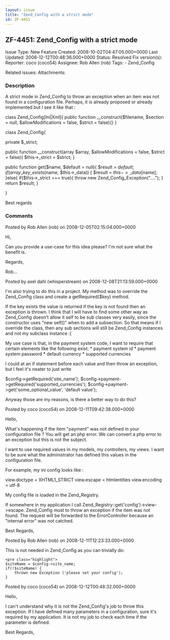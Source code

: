 ```yaml
---
layout: issue
title: "Zend_Config with a strict mode"
id: ZF-4451
---
```


ZF-4451: Zend\_Config with a strict mode
----------------------------------------

 Issue Type: New Feature Created: 2008-10-02T04:47:05.000+0000 Last Updated: 2008-12-12T00:48:36.000+0000 Status: Resolved Fix version(s): 
 Reporter:  coco (coco54)  Assignee:  Rob Allen (rob)  Tags: - Zend\_Config
 
 Related issues: 
 Attachments: 
### Description

A strict mode in Zend\_Config to throw an exception when an item was not found in a configuration file. Perhaps, it is already proposed or already implemented but I see it like that :

class Zend\_Config[Ini|Xml]{ public function \_\_construct($filename, $section = null, $allowModifications = false, $strict = false){} }

class Zend\_Config{

private $\_strict;

public function \_\_construct(array $array, $allowModifications = false, $strict = false){ $this->\_strict = $strict; }

public function get($name, $default = null){ $result = $default; if (array\_key\_exists($name, $this->\_data)) { $result = $this->\_data[$name]; }else{ if($this->\_strict === true){ throw new Zend\_Config\_Exception("...."); } return $result; }

}

Best regards

 

 

### Comments

Posted by Rob Allen (rob) on 2008-12-05T02:15:04.000+0000

Hi,

Can you provide a use-case for this idea please? I'm not sure what the benefit is.

Regards,

Rob...

 

 

Posted by axel dahl (whisperstream) on 2008-12-08T21:13:59.000+0000

I'm also trying to do this in a project. My method was to override the Zend\_Config class and create a getRequired($key) method.

If the key exists the value is returned if the key is not found then an exception is thrown. I think that I will have to find some other way as Zend\_Config doesn't allow it self to be sub classes very easily, since the constructor uses "new self()" when to add a subsection. So that means if I override the class, then any sub sections will still be Zend\_Config instances and not my subclass instance :(

My use case is that, in the payment system code, I want to require that certain elements like the following exist: \* payment system id \* payment system password \* default currency \* supported currencies

I could at an if statement before each value and then throw an exception, but I feel it's neater to just write

$config->getRequired('site\_name'); $config->payment->getRequired('supported\_currencies'); $config->payment->get('some\_optional\_value', 'default value');

Anyway those are my reasons, is there a better way to do this?

 

 

Posted by coco (coco54) on 2008-12-11T09:42:38.000+0000

Hello,

What's happening if the item "payment" was not defined in your configuration file ? You will get an php error. We can convert a php error to an exception but this is not the subject.

I want to use required values in my models, my controllers, my views. I want to be sure what the administrator has defined this values in the configuration file.

For example, my ini config looks like :

view.doctype = XHTML1\_STRICT view.escape = htmlentities view.encoding = utf-8

My config file is loaded in the Zend\_Registry.

If somewhere in my application I call Zend\_Registry::get('config')->view->escape. Zend\_Config must to throw an exception if the item was not found. The request will be forwarded to the ErrorController because an "internal error" was not catched.

Best Regards,

 

 

Posted by Rob Allen (rob) on 2008-12-11T12:23:33.000+0000

This is not needed in Zend\_Config as you can trivially do:

 
    <pre class="highlight">
    $siteName = $config->site_name;
    if(!$siteName) {
        thrown new Exception ('please set your config');
    }


 

 

Posted by coco (coco54) on 2008-12-12T00:48:32.000+0000

Hello,

I can't understand why it is not the Zend\_Config's job to throw this exception. If I have defined many parameters in a configuration, sure it's required by my application. It is not my job to check each time if the parameter is defined.

Best Regards,

 

 